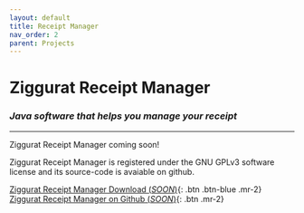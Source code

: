 ```yaml
---
layout: default
title: Receipt Manager
nav_order: 2
parent: Projects
---
```


# Ziggurat Receipt Manager

### *Java software that helps you manage your receipt*

---

Ziggurat Receipt Manager coming soon!

Ziggurat Receipt Manager is registered under the GNU GPLv3 software license and its source-code is avaiable on github.

[Ziggurat Receipt Manager Download (*SOON*)](){: .btn .btn-blue .mr-2}
[Ziggurat Receipt Manager on Github (*SOON*)](){: .btn .mr-2}
